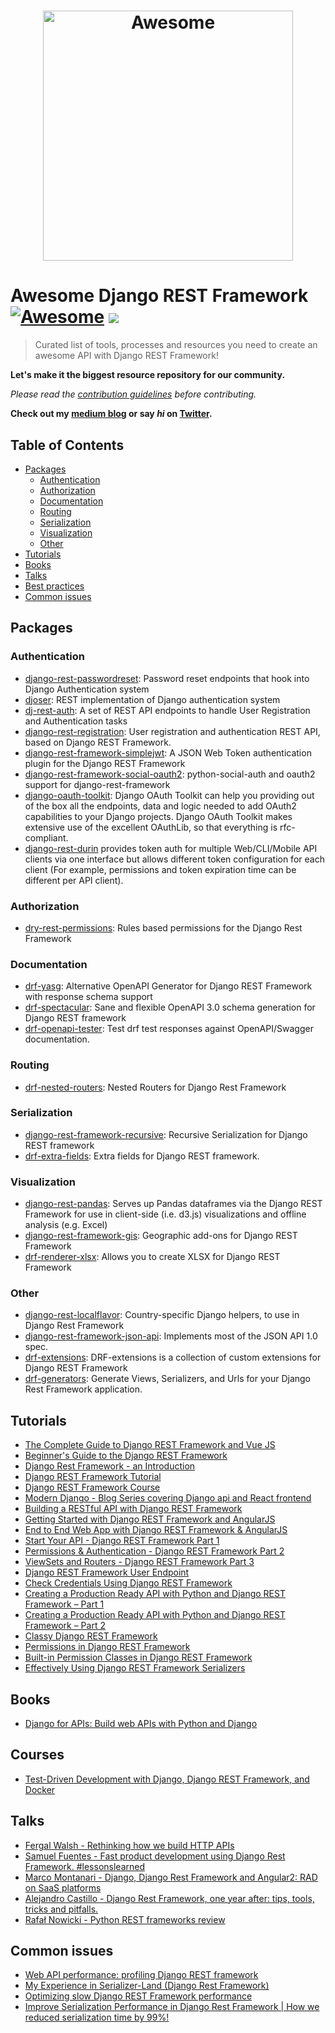 <h1 align="center">
	<img width="400" src="https://cdn.rawgit.com/sindresorhus/awesome/master/media/logo.svg" alt="Awesome">
</h1>

# Awesome Django REST Framework [![Awesome](https://cdn.rawgit.com/sindresorhus/awesome/d7305f38d29fed78fa85652e3a63e154dd8e8829/media/badge.svg)](https://github.com/sindresorhus/awesome) ![](https://img.shields.io/badge/nioperas06-approved-brightgreen.svg)

> Curated list of tools, processes and resources you need to create an awesome API with Django REST Framework!

**Let's make it the biggest resource repository for our community.**

*Please read the [contribution guidelines](contributing.md) before contributing.*

**Check out my [medium blog](https://medium.com/@nioperas06/) or say *hi* on [Twitter](https://twitter.com/jgantindev).**

## Table of Contents

- [Packages](#packages)
  - [Authentication](#authentication)
  - [Authorization](#authorization)
  - [Documentation](#documentation)
  - [Routing](#routing)
  - [Serialization](#serialization)
  - [Visualization](#visualization)
  - [Other](#other)
- [Tutorials](#tutorials)
- [Books](#books)
- [Talks](#talks)
- [Best practices](#bestpractices)
- [Common issues](#common-issues)

## Packages

  ### Authentication
  * [django-rest-passwordreset](https://github.com/anx-ckreuzberger/django-rest-passwordreset): Password reset endpoints that hook into Django Authentication system
  * [djoser](https://github.com/sunscrapers/djoser): REST implementation of Django authentication system
  * [dj-rest-auth](https://github.com/jazzband/dj-rest-auth): A set of REST API endpoints to handle User Registration and Authentication tasks
  * [django-rest-registration](https://github.com/apragacz/django-rest-registration): User registration and authentication REST API, based on Django REST Framework.
  * [django-rest-framework-simplejwt](https://github.com/davesque/django-rest-framework-simplejwt): A JSON Web Token authentication plugin for the Django REST Framework
  * [django-rest-framework-social-oauth2](https://github.com/PhilipGarnero/django-rest-framework-social-oauth2): python-social-auth and oauth2 support for django-rest-framework
  * [django-oauth-toolkit](https://github.com/jazzband/django-oauth-toolkit): Django OAuth Toolkit can help you providing out of the box all the endpoints, data and logic needed to add OAuth2 capabilities to your Django projects. Django OAuth Toolkit makes extensive use of the excellent OAuthLib, so that everything is rfc-compliant.
  * [django-rest-durin](https://django-rest-durin.readthedocs.io/en/latest/index.html) provides token auth for multiple Web/CLI/Mobile API clients via one interface but allows different token configuration for each client (For example, permissions and token expiration time can be different per API client).

  ### Authorization

  * [dry-rest-permissions](https://github.com/dbkaplan/dry-rest-permissions): Rules based permissions for the Django Rest Framework

  ### Documentation
  * [drf-yasg](https://github.com/axnsan12/drf-yasg): Alternative OpenAPI Generator for Django REST Framework with response schema support
  * [drf-spectacular](https://github.com/tfranzel/drf-spectacular): Sane and flexible OpenAPI 3.0 schema generation for Django REST framework
  * [drf-openapi-tester](https://github.com/snok/drf-openapi-tester): Test drf test responses against OpenAPI/Swagger documentation.
  
  ### Routing

  * [drf-nested-routers](https://github.com/alanjds/drf-nested-routers): Nested Routers for Django Rest Framework

  ### Serialization
  * [django-rest-framework-recursive](https://github.com/heywbj/django-rest-framework-recursive/): Recursive Serialization for Django REST framework
  * [drf-extra-fields](https://github.com/Hipo/drf-extra-fields/): Extra fields for Django REST framework.

  ### Visualization

  * [django-rest-pandas](https://github.com/wq/django-rest-pandas): Serves up Pandas dataframes via the Django REST Framework for use in client-side (i.e. d3.js) visualizations and offline analysis (e.g. Excel)
  * [django-rest-framework-gis](https://github.com/djangonauts/django-rest-framework-gis): Geographic add-ons for Django REST Framework
  * [drf-renderer-xlsx](https://github.com/wharton/drf-renderer-xlsx): Allows you to create XLSX for Django REST Framework

  ### Other
  * [django-rest-localflavor](https://github.com/gilsondev/django-rest-localflavor/): Country-specific Django helpers, to use in Django Rest Framework
  * [django-rest-framework-json-api](https://github.com/django-json-api/django-rest-framework-json-api): Implements most of the JSON API 1.0 spec.
  * [drf-extensions](https://github.com/chibisov/drf-extensions): DRF-extensions is a collection of custom extensions for Django REST Framework
  * [drf-generators](https://github.com/Brobin/drf-generators): Generate Views, Serializers, and Urls for your Django Rest Framework application.

  ## Tutorials
  * [The Complete Guide to Django REST Framework and Vue JS](https://www.udemy.com/course/the-complete-guide-to-django-rest-framework-and-vue-js/?referralCode=A2FA0F6C1C4BE66A3B3E)
  * [Beginner's Guide to the Django REST Framework](https://code.tutsplus.com/tutorials/beginners-guide-to-the-django-rest-framework--cms-19786)
  * [Django Rest Framework - an Introduction](https://realpython.com/blog/python/django-rest-framework-quick-start/)
  * [Django REST Framework Tutorial](https://tests4geeks.com/django-rest-framework-tutorial/)
  * [Django REST Framework Course](https://teamtreehouse.com/library/django-rest-framework)
  * [Modern Django - Blog Series covering Django api and React frontend](http://v1k45.com/blog/modern-django-part-1-setting-up-django-and-react/)
  * [Building a RESTful API with Django REST Framework](http://agiliq.com/blog/2014/12/building-a-restful-api-with-django-rest-framework/)
  * [Getting Started with Django REST Framework and AngularJS](http://blog.kevinastone.com/getting-started-with-django-rest-framework-and-angularjs.html)
  * [End to End Web App with Django REST Framework & AngularJS](http://mourafiq.com/2013/07/01/end-to-end-web-app-with-django-angular-1.html)
  * [Start Your API - Django REST Framework Part 1](https://godjango.com/41-start-your-api-django-rest-framework-part-1/)
  * [Permissions & Authentication - Django REST Framework Part 2](https://godjango.com/43-permissions-authentication-django-rest-framework-part-2/)
  * [ViewSets and Routers - Django REST Framework Part 3](https://godjango.com/45-viewsets-and-routers-django-rest-framework-part-3/)
  * [Django REST Framework User Endpoint](http://richardtier.com/2014/02/25/django-rest-framework-user-endpoint/)
  * [Check Credentials Using Django REST Framework](http://richardtier.com/2014/03/06/110/)
  * [Creating a Production Ready API with Python and Django REST Framework – Part 1](https://www.andreagrandi.it/2016/09/28/creating-production-ready-api-python-django-rest-framework-part-1/)
  * [Creating a Production Ready API with Python and Django REST Framework – Part 2](https://www.andreagrandi.it/2016/10/01/creating-a-production-ready-api-with-python-and-django-rest-framework-part-2/)
  * [Classy Django REST Framework](http://www.cdrf.co/)
  * [Permissions in Django REST Framework](https://testdriven.io/blog/drf-permissions/)
  * [Built-in Permission Classes in Django REST Framework](https://testdriven.io/blog/built-in-permission-classes-drf/)
  * [Effectively Using Django REST Framework Serializers](https://testdriven.io/blog/drf-serializers/)

  ## Books
  * [Django for APIs: Build web APIs with Python and Django](https://djangoforapis.com/)
  
  ## Courses
  * [Test-Driven Development with Django, Django REST Framework, and Docker](https://testdriven.io/courses/tdd-django/)
  
  ## Talks
  * [Fergal Walsh - Rethinking how we build HTTP APIs](https://www.youtube.com/watch?v=qTHkNkgFJeg)
  * [Samuel Fuentes - Fast product development using Django Rest Framework. #lessonslearned](https://www.youtube.com/watch?v=0hrf83ZIKw0&t=39s)
  * [Marco Montanari - Django, Django Rest Framework and Angular2: RAD on SaaS platforms](https://www.youtube.com/watch?v=DrQmYoZLGw8&t=129s)
  * [Alejandro Castillo - Django Rest Framework, one year after: tips, tools, tricks and pitfalls.](https://www.youtube.com/watch?v=0URILwS7-WI&t=18s)
  * [Rafał Nowicki - Python REST frameworks review](https://www.youtube.com/watch?v=HhKSgRvfF20&t=827s)

  ## Common issues
  * [Web API performance: profiling Django REST framework](https://www.dabapps.com/blog/api-performance-profiling-django-rest-framework/)
  * [My Experience in Serializer-Land (Django Rest Framework)](http://blog.traintracks.io/my-experience-in-serializer-land-django-rest-framework/)
  * [Optimizing slow Django REST Framework performance](http://ses4j.github.io/2015/11/23/optimizing-slow-django-rest-framework-performance/)
  * [Improve Serialization Performance in Django Rest Framework | How we reduced serialization time by 99%!](https://hakibenita.com/django-rest-framework-slow)
